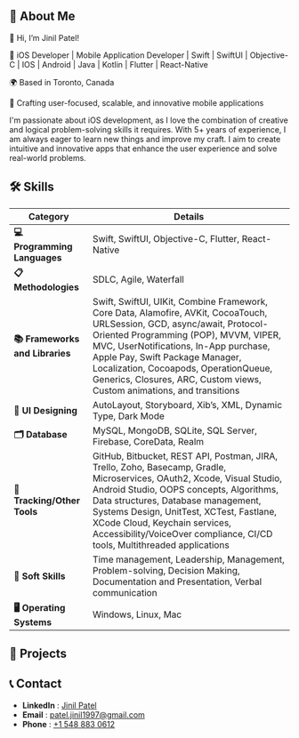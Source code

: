 ## 🚀 About Me

👋 Hi, I’m Jinil Patel!

🚀 iOS Developer | Mobile Application Developer | Swift | SwiftUI | Objective-C | IOS | Android | Java | Kotlin | Flutter | React-Native

🌍 Based in Toronto, Canada

📱 Crafting user-focused, scalable, and innovative mobile applications

I'm passionate about iOS development, as I love the combination of creative and logical problem-solving skills it requires. With 5+ years of experience, I am always eager to learn new things and improve my craft. I aim to create intuitive and innovative apps that enhance the user experience and solve real-world problems.

## 🛠 Skills

| **Category**            | **Details**                                                                                                                                                                                                                                                                                                                                                          |
|--------------------------|----------------------------------------------------------------------------------------------------------------------------------------------------------------------------------------------------------------------------------------------------------------------------------------------------------------------------------------------------------------------|
| **💻 Programming Languages** | Swift, SwiftUI, Objective-C, Flutter, React-Native                                                                                                                                                                                                                                                                                                                |
| **📋 Methodologies**        | SDLC, Agile, Waterfall                                                                                                                                                                                                                                                                                                                                            |
| **📚 Frameworks and Libraries** | Swift, SwiftUI, UIKit, Combine Framework, Core Data, Alamofire, AVKit, CocoaTouch, URLSession, GCD, async/await, Protocol-Oriented Programming (POP), MVVM, VIPER, MVC, UserNotifications, In-App purchase, Apple Pay, Swift Package Manager, Localization, Cocoapods, OperationQueue, Generics, Closures, ARC, Custom views, Custom animations, and transitions |
| **🎨 UI Designing**         | AutoLayout, Storyboard, Xib’s, XML, Dynamic Type, Dark Mode                                                                                                                                                                                                                                                                                                       |
| **🗂️ Database**             | MySQL, MongoDB, SQLite, SQL Server, Firebase, CoreData, Realm                                                                                                                                                                                                                                                                                                    |
| **🔧 Tracking/Other Tools** | GitHub, Bitbucket, REST API, Postman, JIRA, Trello, Zoho, Basecamp, Gradle, Microservices, OAuth2, Xcode, Visual Studio, Android Studio, OOPS concepts, Algorithms, Data structures, Database management, Systems Design, UnitTest, XCTest, Fastlane, XCode Cloud, Keychain services, Accessibility/VoiceOver compliance, CI/CD tools, Multithreaded applications |
| **🌟 Soft Skills**          | Time management, Leadership, Management, Problem-solving, Decision Making, Documentation and Presentation, Verbal communication                                                                                                                                                                                                                                  |
| **🖥️ Operating Systems**     | Windows, Linux, Mac                                                                                                                                                                                                                                                                                                                                              |

## 🌟 Projects


## 📞 Contact

- **LinkedIn** : [Jinil Patel](https://www.linkedin.com/in/jinil-patel0612/)  
- **Email** : [patel.jinil1997@gmail.com](mailto:patel.jinil1997@gmail.com)  
- **Phone** : [+1 548 883 0612](tel:+15488830612)
